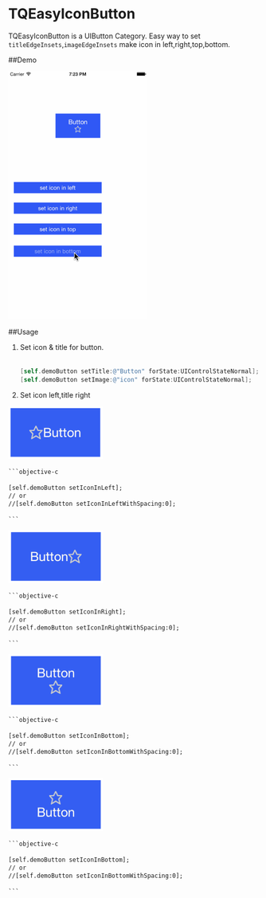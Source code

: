 # TQEasyIconButton

TQEasyIconButton is a UIButton Category. Easy way to set `titleEdgeInsets`,`imageEdgeInsets` make icon in left,right,top,bottom.

##Demo

![image](img/demo.gif)

##Usage

1. Set icon & title for button.

	```objective-c

	[self.demoButton setTitle:@"Button" forState:UIControlStateNormal];
	[self.demoButton setImage:@"icon" forState:UIControlStateNormal];

	```

2. Set icon left,title right

![image](img/left.png) 


	```objective-c

	[self.demoButton setIconInLeft];
	// or
	//[self.demoButton setIconInLeftWithSpacing:0];

	```

![image](img/right.png)

	```objective-c

	[self.demoButton setIconInRight];
	// or
	//[self.demoButton setIconInRightWithSpacing:0];

	```

![image](img/bottom.png)

	```objective-c

	[self.demoButton setIconInBottom];
	// or
	//[self.demoButton setIconInBottomWithSpacing:0];
	
	```

![image](img/top.png)

	```objective-c
	
	[self.demoButton setIconInBottom];
	// or
	//[self.demoButton setIconInBottomWithSpacing:0];

	```



  
